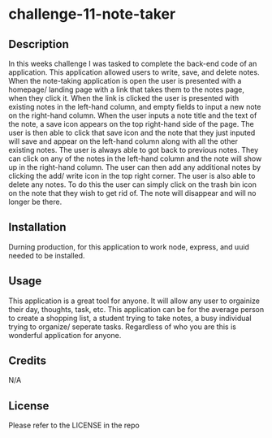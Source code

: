 # challenge-11-note-taker

## Description

In this weeks challenge I was tasked to complete the back-end code of an application. This application allowed users to write, save, and delete notes. When the note-taking application is open the user is presented with a homepage/ landing page with a link that takes them to the notes page, when they click it. When the link is clicked the user is presented with existing notes in the left-hand column, and empty fields to input a new note on the right-hand column. When the user inputs a note title and the text of the note, a save icon appears on the top right-hand side of the page. The user is then able to click that save icon and the note that they just inputed will save and appear on the left-hand column along with all the other existing notes. The user is always able to got back to previous notes. They can click on any of the notes in the left-hand column and the note will show up in the right-hand column. The user can then add any additional notes by clicking the add/ write icon in the top right corner. The user is also able to delete any notes. To do this the user can simply click on the trash bin icon on the note that they wish to get rid of. The note will disappear and will no longer be there. 


## Installation

Durning production, for this application to work node, express, and uuid needed to be installed.  


## Usage

This application is a great tool for anyone. It will allow any user to orgainize their day, thoughts, task, etc. This application can be for the average person to create a shopping list, a student trying to take notes, a busy individual trying to organize/ seperate tasks. Regardless of who you are this is wonderful application for anyone.


## Credits

N/A

## License

Please refer to the LICENSE in the repo